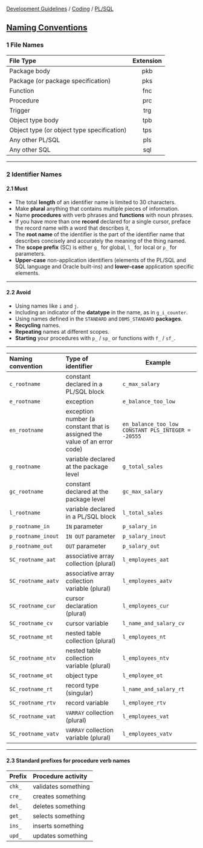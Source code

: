 [Development Guidelines](../../../README.md) / [Coding](../../../README.md#coding) / [PL/SQL](../../../README.md#coding_pl_sql)

## [Naming Conventions](../../../README.md#coding_pl_sql_naming_conventions)

### 1 File Names

File Type | Extension
:--------- | :---------:
Package body | pkb
Package (or package specification) | pks
Function | fnc
Procedure | prc
Trigger | trg
Object type body | tpb
Object type (or object type specification) | tps
Any other PL/SQL | pls
Any other SQL | sql

----

### 2 Identifier Names

#### 2.1 Must

- The total **length** of an identifier name is limited to 30 characters.
- Make **plural** anything that contains multiple pieces of information. 
- Name **procedures** with verb phrases and **functions** with noun phrases.
- If you have more than one **record** declared for a single cursor, preface the record name with a word that describes it,
- The **root name** of the identifier is the part of the identifier name that describes concisely and accurately the meaning of the thing named.
- The **scope prefix** (SC) is either `g_` for global, `l_` for local or `p_` for parameters.
- **Upper-case** non-application identifiers (elements of the PL/SQL and SQL language and Oracle built-ins) and **lower-case** application specific elements.

----

#### 2.2 Avoid

- Using names like `i` and `j`.
- Including an indicator of the **datatype** in the name, as in `g_i_counter`.
- Using names defined in the `STANDARD` and `DBMS_STANDARD` **packages**.
- **Recycling** names.
- **Repeating** names at different scopes.
- **Starting** your procedures with `p_` / `sp_` or functions with `f_` / `sf_`.
 
---- 

Naming convention | Type of identifier | Example 
:---------------- | :----------------- | -------          
`c_rootname`       | constant declared in a PL/SQL block | `c_max_salary` 
`e_rootname`       | exception | `e_balance_too_low` 
`en_rootname`      | exception number (a constant that is assigned the value of an error code)                              | `en_balance_too_low CONSTANT PLS_INTEGER = -20555` 
`g_rootname`       | variable declared at the package level | `g_total_sales` 
`gc_rootname`      | constant declared at the package level | `gc_max_salary` 
`l_rootname`       | variable declared in a PL/SQL block | `l_total_sales` 
`p_rootname_in`    | `IN` parameter | `p_salary_in` 
`p_rootname_inout` | `IN OUT` parameter | `p_salary_inout` 
`p_rootname_out`   | `OUT` parameter | `p_salary_out` 
`SC_rootname_aat`  | associative array collection (plural) | `l_employees_aat` 
`SC_rootname_aatv` | associative array collection variable (plural) | `l_employees_aatv` 
`SC_rootname_cur`  | cursor declaration (plural) | `l_employees_cur` 
`SC_rootname_cv`   | cursor variable | `l_name_and_salary_cv` 
`SC_rootname_nt`   | nested table collection (plural) | `l_employees_nt` 
`SC_rootname_ntv`  | nested table collection variable (plural) | `l_employees_ntv` 
`SC_rootname_ot`   | object type | `l_employee_ot` 
`SC_rootname_rt`   | record type (singular) | `l_name_and_salary_rt` 
`SC_rootname_rtv`  | record variable | `l_employee_rtv` 
`SC_rootname_vat`  | `VARRAY` collection (plural) | `l_employees_vat`
`SC_rootname_vatv` | `VARRAY` collection variable (plural) | `l_employees_vatv`

----

#### 2.3 Standard prefixes for procedure verb names

Prefix | Procedure activity 
:----- | :------------------
`chk_` | validates something
`cre_` | creates something
`del_` | deletes something
`get_` | selects something
`ins_` | inserts something
`upd_` | updates something
